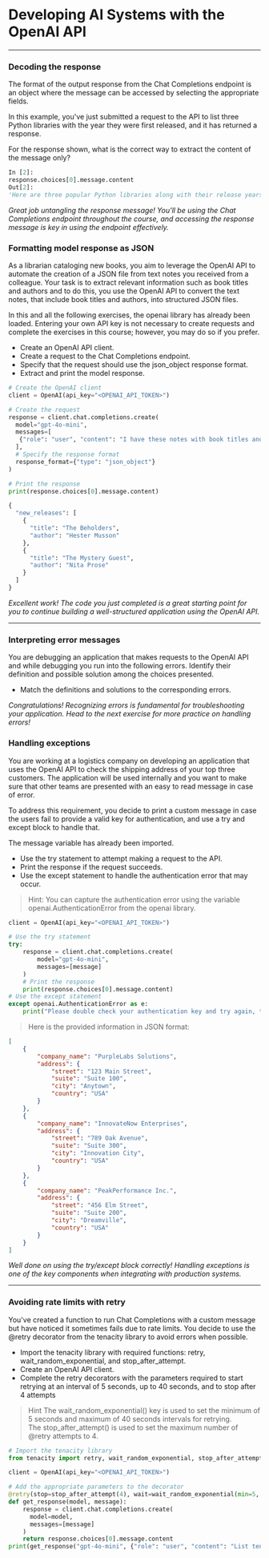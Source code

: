 # Developing AI Systems with the OpenAI API
---
### Decoding the response
The format of the output response from the Chat Completions endpoint is an object where the message can be accessed by selecting the appropriate fields.

In this example, you've just submitted a request to the API to list three Python libraries with the year they were first released, and it has returned a response.

For the response shown, what is the correct way to extract the content of the message only?
```Python
In [2]:
response.choices[0].message.content
Out[2]:
'Here are three popular Python libraries along with their release years:\n\n1. **NumPy**: First released in 2006.\n2. **Pandas**: First released in 2008.\n3. **Matplotlib**: First released in 2003.\n\nThese libraries have become fundamental tools for data analysis and scientific computing in Python.'
```

*Great job untangling the response message! You'll be using the Chat Completions endpoint throughout the course, and accessing the response message is key in using the endpoint effectively.*

### Formatting model response as JSON
As a librarian cataloging new books, you aim to leverage the OpenAI API to automate the creation of a JSON file from text notes you received from a colleague. Your task is to extract relevant information such as book titles and authors and to do this, you use the OpenAI API to convert the text notes, that include book titles and authors, into structured JSON files.

In this and all the following exercises, the openai library has already been loaded. Entering your own API key is not necessary to create requests and complete the exercises in this course; however, you may do so if you prefer.
* Create an OpenAI API client.
* Create a request to the Chat Completions endpoint.
* Specify that the request should use the json_object response format.
* Extract and print the model response.
```python
# Create the OpenAI client
client = OpenAI(api_key="<OPENAI_API_TOKEN>")

# Create the request
response = client.chat.completions.create(
  model="gpt-4o-mini",
  messages=[
   {"role": "user", "content": "I have these notes with book titles and authors: New releases this week! The Beholders by Hester Musson, The Mystery Guest by Nita Prose. Please organize the titles and authors in a json file."}
  ],
  # Specify the response format
  response_format={"type": "json_object"}
)

# Print the response
print(response.choices[0].message.content)
```
```python 
{
  "new_releases": [
    {
      "title": "The Beholders",
      "author": "Hester Musson"
    },
    {
      "title": "The Mystery Guest",
      "author": "Nita Prose"
    }
  ]
}
```
*Excellent work! The code you just completed is a great starting point for you to continue building a well-structured application using the OpenAI API.*

---
### Interpreting error messages
You are debugging an application that makes requests to the OpenAI API and while debugging you run into the following errors. Identify their definition and possible solution among the choices presented.
* Match the definitions and solutions to the corresponding errors.

*Congratulations! Recognizing errors is fundamental for troubleshooting your application. Head to the next exercise for more practice on handling errors!*

### Handling exceptions
You are working at a logistics company on developing an application that uses the OpenAI API to check the shipping address of your top three customers. The application will be used internally and you want to make sure that other teams are presented with an easy to read message in case of error.

To address this requirement, you decide to print a custom message in case the users fail to provide a valid key for authentication, and use a try and except block to handle that.

The message variable has already been imported.
* Use the try statement to attempt making a request to the API.
* Print the response if the request succeeds.
* Use the except statement to handle the authentication error that may occur.
> Hint: You can capture the authentication error using the variable openai.AuthenticationError from the openai library.
```python
client = OpenAI(api_key="<OPENAI_API_TOKEN>")

# Use the try statement
try: 
    response = client.chat.completions.create(
        model="gpt-4o-mini",
        messages=[message]
    )
    # Print the response
    print(response.choices[0].message.content)
# Use the except statement
except openai.AuthenticationError as e:
    print("Please double check your authentication key and try again, the one provided is not valid.")
```
> Here is the provided information in JSON format:

```json
[
    {
        "company_name": "PurpleLabs Solutions",
        "address": {
            "street": "123 Main Street",
            "suite": "Suite 100",
            "city": "Anytown",
            "country": "USA"
        }
    },
    {
        "company_name": "InnovateNow Enterprises",
        "address": {
            "street": "789 Oak Avenue",
            "suite": "Suite 300",
            "city": "Innovation City",
            "country": "USA"
        }
    },
    {
        "company_name": "PeakPerformance Inc.",
        "address": {
            "street": "456 Elm Street",
            "suite": "Suite 200",
            "city": "Dreamville",
            "country": "USA"
        }
    }
]
```
*Well done on using the try/except block correctly! Handling exceptions is one of the key components when integrating with production systems.*

---
### Avoiding rate limits with retry
You've created a function to run Chat Completions with a custom message but have noticed it sometimes fails due to rate limits. You decide to use the @retry decorator from the tenacity library to avoid errors when possible.
* Import the tenacity library with required functions: retry, wait_random_exponential, and stop_after_attempt.
* Create an OpenAI API client.
* Complete the retry decorators with the parameters required to start retrying at an interval of 5 seconds, up to 40 seconds, and to stop after 4 attempts
> Hint
> The wait_random_exponential() key is used to set the minimum of 5 seconds and maximum of 40 seconds intervals for retrying.    
> The stop_after_attempt() is used to set the maximum number of @retry attempts to 4.
```python
# Import the tenacity library
from tenacity import retry, wait_random_exponential, stop_after_attempt

client = OpenAI(api_key="<OPENAI_API_TOKEN>")

# Add the appropriate parameters to the decorator
@retry(stop=stop_after_attempt(4), wait=wait_random_exponential(min=5, max=40))
def get_response(model, message):
    response = client.chat.completions.create(
      model=model,
      messages=[message]
    )
    return response.choices[0].message.content
print(get_response("gpt-4o-mini", {"role": "user", "content": "List ten holiday destinations."}))
```
